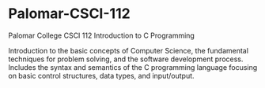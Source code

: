 # Palomar-CSCI-112
Palomar College CSCI 112 Introduction to C Programming

Introduction to the basic concepts of Computer Science, the fundamental tech­niques for problem solving, and the software development process. Includes the syntax and semantics of the C programming language focusing on basic control structures, data types, and input/output.
